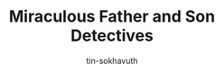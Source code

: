 ---
title: Miraculous Father and Son Detectives
categories: ['Chinese']
thumb: 'https://img.youtube.com/vi/K3wxZ6vWCws/maxresdefault.jpg'
pudate: 2024-06-06T01:36:32
videos: 2024-06-06-01-35-22
author: tin-sokhavuth
---